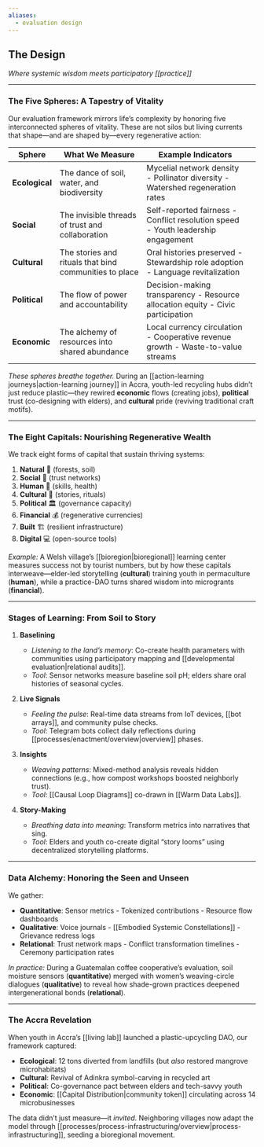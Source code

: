 ```yaml
---
aliases:
  - evaluation design
---
```

## **The Design**  
*Where systemic wisdom meets participatory [[practice]]*  

---

### **The Five Spheres: A Tapestry of Vitality**  
Our evaluation framework mirrors life’s complexity by honoring five interconnected spheres of vitality. These are not silos but living currents that shape—and are shaped by—every regenerative action:  

| Sphere         | What We Measure                                        | Example Indicators                                                                 |     |
| -------------- | ------------------------------------------------------ | ---------------------------------------------------------------------------------- | --- |
| **Ecological** | The dance of soil, water, and biodiversity             | Mycelial network density -  Pollinator diversity -  Watershed regeneration rates   |     |
| **Social**     | The invisible threads of trust and collaboration       | Self-reported fairness -  Conflict resolution speed -  Youth leadership engagement |     |
| **Cultural**   | The stories and rituals that bind communities to place | Oral histories preserved -  Stewardship role adoption -  Language revitalization   |     |
| **Political**  | The flow of power and accountability                   | Decision-making transparency -  Resource allocation equity -  Civic participation  |     |
| **Economic**   | The alchemy of resources into shared abundance         | Local currency circulation -  Cooperative revenue growth -  Waste-to-value streams |     |

*These spheres breathe together.* During an [[action-learning journeys|action-learning journey]] in Accra, youth-led recycling hubs didn’t just reduce plastic—they rewired **economic** flows (creating jobs), **political** trust (co-designing with elders), and **cultural** pride (reviving traditional craft motifs).  

---

### **The Eight Capitals: Nourishing Regenerative Wealth**  
We track eight forms of capital that sustain thriving systems:  
1. **Natural** 🌱 (forests, soil)  
2. **Social** 👥 (trust networks)  
3. **Human** 🧠 (skills, health)  
4. **Cultural** 🎨 (stories, rituals)  
5. **Political** 🏛️ (governance capacity)  
6. **Financial** 💰 (regenerative currencies)  
7. **Built** 🏗️ (resilient infrastructure)  
8. **Digital** 💻 (open-source tools)  

*Example:* A Welsh village’s [[bioregion|bioregional]] learning center measures success not by tourist numbers, but by how these capitals interweave—elder-led storytelling (**cultural**) training youth in permaculture (**human**), while a practice-DAO turns shared wisdom into microgrants (**financial**).  

---

### **Stages of Learning: From Soil to Story**  
1. **Baselining**  
   - *Listening to the land’s memory*: Co-create health parameters with communities using participatory mapping and [[developmental evaluation|relational audits]].  
   - *Tool*: Sensor networks measure baseline soil pH; elders share oral histories of seasonal cycles.  

2. **Live Signals**  
   - *Feeling the pulse*: Real-time data streams from IoT devices, [[bot arrays]], and community pulse checks.  
   - *Tool*: Telegram bots collect daily reflections during [[processes/enactment/overview|overview]] phases. 

3. **Insights**  
   - *Weaving patterns*: Mixed-method analysis reveals hidden connections (e.g., how compost workshops boosted neighborly trust).  
   - *Tool*: [[Causal Loop Diagrams]] co-drawn in [[Warm Data Labs]].  

4. **Story-Making**  
   - *Breathing data into meaning*: Transform metrics into narratives that sing.  
   - *Tool*: Elders and youth co-create digital “story looms” using decentralized storytelling platforms. 

---

### **Data Alchemy: Honoring the Seen and Unseen**  
We gather:  
- **Quantitative**: Sensor metrics -  Tokenized contributions -  Resource flow dashboards  
- **Qualitative**: Voice journals -  [[Embodied Systemic Constellations]] -  Grievance redress logs  
- **Relational**: Trust network maps -  Conflict transformation timelines -  Ceremony participation rates  

*In practice:* During a Guatemalan coffee cooperative’s evaluation, soil moisture sensors (**quantitative**) merged with women’s weaving-circle dialogues (**qualitative**) to reveal how shade-grown practices deepened intergenerational bonds (**relational**).  

---

### **The Accra Revelation**  
When youth in Accra’s [[living lab]] launched a plastic-upcycling DAO, our framework captured:  
- **Ecological**: 12 tons diverted from landfills (but *also* restored mangrove microhabitats)  
- **Cultural**: Revival of Adinkra symbol-carving in recycled art  
- **Political**: Co-governance pact between elders and tech-savvy youth  
- **Economic**: [[Capital Distribution|community token]] circulating across 14 microbusinesses  

The data didn’t just measure—it *invited*. Neighboring villages now adapt the model through [[processes/process-infrastructuring/overview|process-infrastructuring]], seeding a bioregional movement.  

